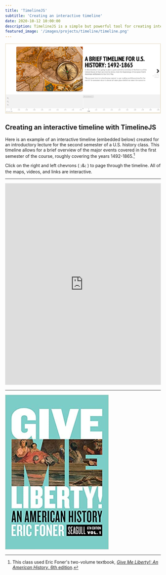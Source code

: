 ```yaml
---
title: 'TimelineJS'
subtitle: 'Creating an interactive timeline'
date: 2020-10-12 10:00:00
description: TimelineJS is a simple but powerful tool for creating interactive timelines that can be embedded in your web pages and LMS modules.
featured_image: '/images/projects/timeline/timeline.png'
---
```


![Screenshot of a timeline for U.S. history](/images/projects/timeline/timeline.png)

## Creating an interactive timeline with TimelineJS

Here is an example of an interactive timeline (embedded below) created for an introductory lecture for the second semester of a U.S. history class. This timeline allows for a brief overview of the major events covered in the first semester of the course, roughly covering the years 1492-1865.[^1]

Click on the right and left chevrons ( &#9002;&amp;&#9001; ) to page through the timeline. All of the maps, videos, and links are interactive.

---

<iframe src='https://cdn.knightlab.com/libs/timeline3/latest/embed/index.html?source=1xhm7Mw_PEh8ERc40vNmhHkkxlmuJ8huP3Yq4s10O4XU&font=Default&lang=en&initial_zoom=2&height=650' width='100%' height='650' webkitallowfullscreen mozallowfullscreen allowfullscreen frameborder='0'></iframe>

---

[^1]: This class used Eric Foner's two-volume textbook, [*Give Me Liberty!: An American History*, 6th edition](https://www.amazon.com/Give-Me-Liberty-American-History/dp/0393418243/ref=sr_1_1?crid=1VE92OD61YPEY&dchild=1&keywords=eric+foner+give+me+liberty+6th+edition&qid=1602513397&sprefix=eric+foner+give%2Caps%2C162&sr=8-1).

![Cover image of Eric Foner's textbook Give Me Liberty!: An American History](/images/projects/timeline/fonerTextCover.jpg)
